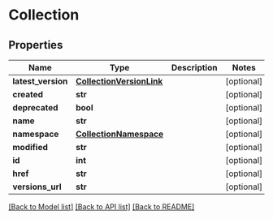 # Collection

## Properties
Name | Type | Description | Notes
------------ | ------------- | ------------- | -------------
**latest_version** | [**CollectionVersionLink**](CollectionVersionLink.md) |  | [optional] 
**created** | **str** |  | [optional] 
**deprecated** | **bool** |  | [optional] 
**name** | **str** |  | [optional] 
**namespace** | [**CollectionNamespace**](CollectionNamespace.md) |  | [optional] 
**modified** | **str** |  | [optional] 
**id** | **int** |  | [optional] 
**href** | **str** |  | [optional] 
**versions_url** | **str** |  | [optional] 

[[Back to Model list]](../README.md#documentation-for-models) [[Back to API list]](../README.md#documentation-for-api-endpoints) [[Back to README]](../README.md)



